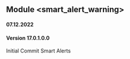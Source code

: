 ## Module <smart_alert_warning>

#### 07.12.2022
#### Version 17.0.1.0.0
Initial Commit  Smart Alerts
